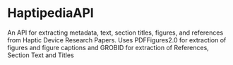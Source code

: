 # HaptipediaAPI
An API for extracting metadata, text, section titles, figures, and references from Haptic Device Research Papers.
Uses PDFFigures2.0 for extraction of figures and figure captions and GROBID for extraction of References, Section Text and Titles
